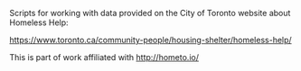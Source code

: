 Scripts for working with data provided on the City of Toronto website about Homeless Help:

https://www.toronto.ca/community-people/housing-shelter/homeless-help/

This is part of work affiliated with http://hometo.io/
